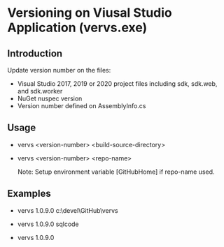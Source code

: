 # Versioning on Viusal Studio Application (vervs.exe)

## Introduction

Update version number on the files:

* Visual Studio 2017, 2019 or 2020 project files including sdk, sdk.web, and sdk.worker
* NuGet nuspec version
* Version number defined on AssemblyInfo.cs

## Usage

* vervs &lt;version-number&gt; &lt;build-source-directory&gt;

* vervs &lt;version-number&gt; &lt;repo-name&gt;

  Note: Setup environment variable [GitHubHome] if repo-name used.

## Examples

* vervs 1.0.9.0 c:\devel\GitHub\vervs

* vervs 1.0.9.0 sqlcode

* vervs 1.0.9.0
